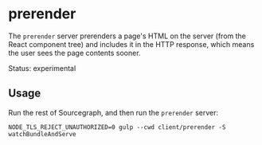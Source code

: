 # prerender

The `prerender` server prerenders a page's HTML on the server (from the React component tree) and includes it in the HTTP response, which means the user sees the page contents sooner.

Status: experimental

## Usage

Run the rest of Sourcegraph, and then run the `prerender` server:

```
NODE_TLS_REJECT_UNAUTHORIZED=0 gulp --cwd client/prerender -S watchBundleAndServe
```
